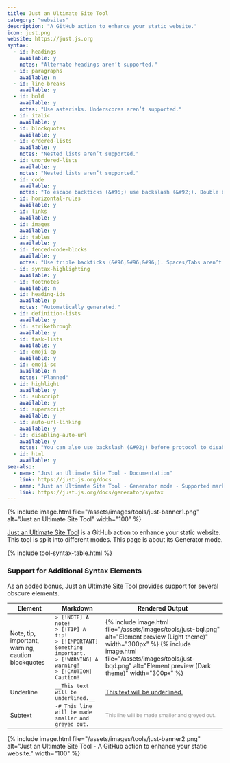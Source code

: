 ```yaml
---
title: Just an Ultimate Site Tool
category: "websites"
description: "A GitHub action to enhance your static website."
icon: just.png
website: https://just.js.org
syntax:
  - id: headings
    available: y
    notes: "Alternate headings aren’t supported."
  - id: paragraphs
    available: n
  - id: line-breaks
    available: y
  - id: bold
    available: y
    notes: "Use asterisks. Underscores aren’t supported."
  - id: italic
    available: y
  - id: blockquotes
    available: y
  - id: ordered-lists
    available: y
    notes: "Nested lists aren’t supported."
  - id: unordered-lists
    available: y
    notes: "Nested lists aren’t supported."
  - id: code
    available: y
    notes: "To escape backticks (&#96;) use backslash (&#92;). Double backticks (&#96;&#96;) aren’t supported."
  - id: horizontal-rules
    available: y
  - id: links
    available: y
  - id: images
    available: y
  - id: tables
    available: y
  - id: fenced-code-blocks
    available: y
    notes: "Use triple backticks (&#96;&#96;&#96;). Spaces/Tabs aren’t supported."
  - id: syntax-highlighting
    available: y
  - id: footnotes
    available: n
  - id: heading-ids
    available: p
    notes: "Automatically generated."
  - id: definition-lists
    available: y
  - id: strikethrough
    available: y
  - id: task-lists
    available: y
  - id: emoji-cp
    available: y
  - id: emoji-sc
    available: n
    notes: "Planned"
  - id: highlight
    available: y
  - id: subscript
    available: y
  - id: superscript
    available: y
  - id: auto-url-linking
    available: y
  - id: disabling-auto-url
    available: y
    notes: "You can also use backslash (&#92;) before protocol to disable Automatic URL Linking"
  - id: html
    available: y
see-also:
  - name: "Just an Ultimate Site Tool - Documentation"
    link: https://just.js.org/docs
  - name: "Just an Ultimate Site Tool - Generator mode - Supported markdown syntax"
    link: https://just.js.org/docs/generator/syntax
---
```


{% include image.html file="/assets/images/tools/just-banner1.png" alt="Just an Ultimate Site Tool" width="100" %}

[Just an Ultimate Site Tool](https://just.js.org/) is a GitHub action to enhance your static website. This tool is split into different modes. This page is about its Generator mode.

{% include tool-syntax-table.html %}

### Support for Additional Syntax Elements

As an added bonus, Just an Ultimate Site Tool provides support for several obscure elements.

<table class="table table-bordered" style="font-size: 14px">
  <thead class="thead-light">
    <tr>
      <th>Element</th>
      <th>Markdown</th>
      <th>Rendered Output</th>
    </tr>
  </thead>
  <tbody>
    <tr>
      <td>Note, tip, important, warning, caution blockquotes</td>
      <td><code>> [!NOTE] A note! <br>> [!TIP] A tip! <br>> [!IMPORTANT] Something important. <br>> [!WARNING] A warning! <br>> [!CAUTION] Caution!</code></td>
      <td>{% include image.html file="/assets/images/tools/just-bql.png" alt="Element preview (Light theme)" width="300px" %} {% include image.html file="/assets/images/tools/just-bqd.png" alt="Element preview (Dark theme)" width="300px" %}</td>
    </tr>
    <tr>
      <td>Underline</td>
      <td><code>__This text will be underlined.__</code></td>
      <td><ins>This text will be underlined.</ins></td>
    </tr>
    <tr>
      <td>Subtext</td>
      <td><code>-# This line will be made smaller and greyed out.</code></td>
      <td><small style="opacity: 0.5; font-size: 12px">This line will be made smaller and greyed out.</small></td>
    </tr>
  </tbody>
</table>

{% include image.html file="/assets/images/tools/just-banner2.png" alt="Just an Ultimate Site Tool - A GitHub action to enhance your static website." width="100" %}
